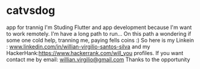 # catvsdog
app for trannig
I'm Studing Flutter and app development because I'm want to work remotely.
I'm have a long path to run...
On this path a wondering if some one cold help, tranning me, paying fells coins :)
So here is my Linkein : www.linkedin.com/in/willian-virgilio-santos-silva
and my HackerHank:https://www.hackerrank.com/will_you
profiles.
If you want contact me by email: willian.virgilio@gmail.com
Thanks to the opportunity
